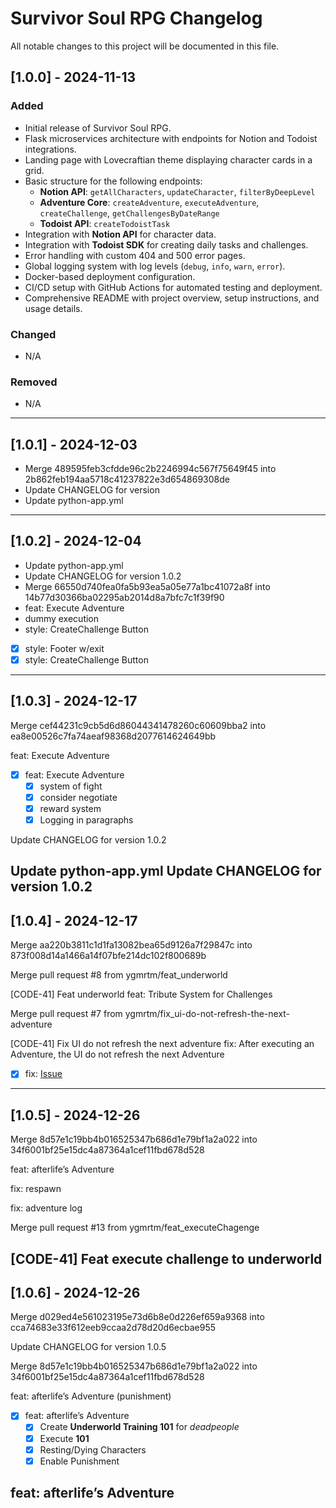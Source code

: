 # Survivor Soul RPG Changelog

All notable changes to this project will be documented in this file.

## [1.0.0] - 2024-11-13
### Added
- Initial release of Survivor Soul RPG.
- Flask microservices architecture with endpoints for Notion and Todoist integrations.
- Landing page with Lovecraftian theme displaying character cards in a grid.
- Basic structure for the following endpoints:
  - **Notion API**: `getAllCharacters`, `updateCharacter`, `filterByDeepLevel`
  - **Adventure Core**: `createAdventure`, `executeAdventure`, `createChallenge`, `getChallengesByDateRange`
  - **Todoist API**: `createTodoistTask`
- Integration with **Notion API** for character data.
- Integration with **Todoist SDK** for creating daily tasks and challenges.
- Error handling with custom 404 and 500 error pages.
- Global logging system with log levels (`debug`, `info`, `warn`, `error`).
- Docker-based deployment configuration.
- CI/CD setup with GitHub Actions for automated testing and deployment.
- Comprehensive README with project overview, setup instructions, and usage details.

### Changed
- N/A

### Removed
- N/A
---
## [1.0.1] - 2024-12-03
- Merge 489595feb3cfdde96c2b2246994c567f75649f45 into 2b862feb194aa5718c41237822e3d654869308de
- Update CHANGELOG for version
- Update python-app.yml
---
## [1.0.2] - 2024-12-04
- Update python-app.yml
- Update CHANGELOG for version 1.0.2
- Merge 66550d740fea0fa5b93ea5a05e77a1bc41072a8f into 14b77d30366ba02295ab2014d8a7bfc7c1f39f90
- feat: Execute Adventure 
- dummy execution
- style: CreateChallenge Button
- [x]  style: Footer w/exit
- [x]  style: CreateChallenge Button
---

## [1.0.3] - 2024-12-17
Merge cef44231c9cb5d6d86044341478260c60609bba2 into ea8e00526c7fa74aeaf98368d2077614624649bb

feat: Execute Adventure

- [x]  feat: Execute Adventure
    - [x]  system of fight
    - [x]  consider negotiate
    - [x]  reward system
    - [x]  Logging in paragraphs

Update CHANGELOG for version 1.0.2

Update python-app.yml
Update CHANGELOG for version 1.0.2
---

## [1.0.4] - 2024-12-17
Merge aa220b3811c1d1fa13082bea65d9126a7f29847c into 873f008d14a1466a14f07bfe214dc102f800689b

Merge pull request #8 from ygmrtm/feat_underworld

[CODE-41] Feat underworld
feat: Tribute System for Challenges

Merge pull request #7 from ygmrtm/fix_ui-do-not-refresh-the-next-adventure

[CODE-41] Fix UI do not refresh the next adventure
fix: After executing an Adventure, the UI do not refresh the next Adventure

- [x]  fix: [Issue](https://github.com/ygmrtm/survivor_soul_rpg/issues/3)
---

## [1.0.5] - 2024-12-26
Merge 8d57e1c19bb4b016525347b686d1e79bf1a2a022 into 34f6001bf25e15dc4a87364a1cef11fbd678d528

feat: afterlife’s Adventure

fix: respawn

fix: adventure log

Merge pull request #13 from ygmrtm/feat_executeChagenge

[CODE-41] Feat execute challenge to underworld
---

## [1.0.6] - 2024-12-26
Merge d029ed4e561023195e73d6b8e0d226ef659a9368 into cca74683e33f612eeb9ccaa2d78d20d6ecbae955

Update CHANGELOG for version 1.0.5

Merge 8d57e1c19bb4b016525347b686d1e79bf1a2a022 into 34f6001bf25e15dc4a87364a1cef11fbd678d528

feat: afterlife’s Adventure (punishment)

- [x]  feat: afterlife’s Adventure
    - [x]  Create **Underworld Training 101** for *deadpeople*
    - [x]  Execute **101**
    - [x]  Resting/Dying Characters
    - [x]  Enable Punishment

feat: afterlife’s Adventure
---

